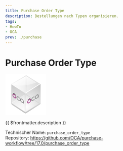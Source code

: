 ```yaml
---
title: Purchase Order Type
description: Bestellungen nach Typen organisieren.
tags:
- HowTo
- OCA
prev: ./purchase
---
```

# Purchase Order Type
![icon_oca_app](attachments/icon_oca_app.png)

{{ $frontmatter.description }}

Technischer Name: `purchase_order_type`\
Repository: <https://github.com/OCA/purchase-workflow/tree/17.0/purchase_order_type>
